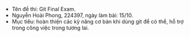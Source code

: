  - Tên đề thi: Git Final Exam. 
 - Nguyễn Hoài Phong, 224397, ngày làm bài: 15/10.
 - Mục tiêu: hoàn thiện các kỹ năng cơ bản khi dùng git để có thể, hỗ trợ trong công việc trong tương lai.